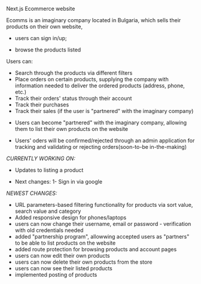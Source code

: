 Next.js Ecommerce website

Ecomms is an imaginary company located in Bulgaria, which sells their products on their own website,

- users can sign in/up;

- browse the products listed

Users can:

- Search through the products via different filters
- Place orders on certain products, supplying the company with information needed to deliver the ordered products (address, phone, etc.)
- Track their orders' status through their account
- Track their purchases
- Track their sales (if the user is "partnered" with the imaginary company)

* Users can become "partnered" with the imaginary company, allowing them to list their own products on the website

* Users' oders will be confirmed/rejected through an admin application for tracking and validating or rejecting orders(soon-to-be in-the-making)

_CURRENTLY WORKING ON:_

- Updates to listing a product

* Next changes:
  1- Sign in via google

_NEWEST CHANGES:_

- URL parameters-based filtering functionality for products via sort value, search value and category
- Added responsive design for phones/laptops
- users can now change their username, email or password - verification with old credentials needed
- added "partnership program", allowwing accepted users as "partners" to be able to list products on the website
- added route protection for browsing products and account pages
- users can now edit their own products
- users can now delete their own products from the store
- users can now see their listed products
- implemented posting of products
